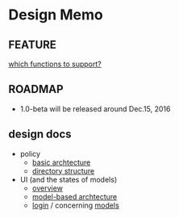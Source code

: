 # Design Memo

## FEATURE

[which functions to support?](feature.md)

## ROADMAP

* 1.0-beta will be released around Dec.15, 2016

## design docs

* policy
    * [basic archtecture](design_archtecture.md)
    * [directory structure](design_directory_structure.md)
* UI (and the states of models)
    * [overview](ui_overview.md)
    * [model-based archtecture](model_based_archtecture.md)
    * [login](ui_login.md) / concerning [models](model_login)